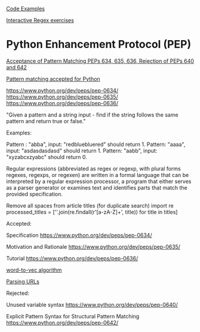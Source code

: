 [Code Examples](https://justshowmethecode.com/browse-code-examples/python%20regex)

[Interactive Regex exercises](https://github.com/learnbyexample/py_regular_expressions/tree/master/interactive_exercises)


# Python Enhancement Protocol (PEP) 

[Acceptance of Pattern Matching PEPs 634, 635, 636, Rejection of PEPs 640 and 642](https://mail.python.org/archives/list/python-dev@python.org/thread/SQC2FTLFV5A7DV7RCEAR2I2IKJKGK7W3/)

[Pattern matching accepted for Python](https://lwn.net/Articles/845480/)

https://www.python.org/dev/peps/pep-0634/
https://www.python.org/dev/peps/pep-0635/
https://www.python.org/dev/peps/pep-0636/



"Given a pattern and a string input - find if the string follows the same pattern and return true or false."

Examples:

Pattern : "abba", input: "redbluebluered" should return 1.
Pattern: "aaaa", input: "asdasdasdasd" should return 1.
Pattern: "aabb", input: "xyzabcxzyabc" should return 0.


Regular expressions (abbreviated as regex or regexp, with plural forms regexes, regexps, or regexen) are written in a formal language that can be interpreted by a regular expression processor, a program that either serves as a parser generator or examines text and identifies parts that match the provided specification.

Remove all spaces from article titles (for duplicate search)
    import re
    processed_titles = [''.join(re.findall(r'[a-zA-Z]+', title)) for title in titles]

Accepted:

Specification https://www.python.org/dev/peps/pep-0634/

Motivation and Rationale https://www.python.org/dev/peps/pep-0635/

Tutorial https://www.python.org/dev/peps/pep-0636/

[word-to-vec algorithm](https://github.com/JosephSBoyle/skip_gram/blob/346f79ff948ef3d279558a9460c44e7f7598fb7d/skip_gram/main.py)

[Parsing URLs](https://tkte.ch/articles/2024/03/15/parsing-urls-in-python.html)

Rejected:

Unused variable syntax https://www.python.org/dev/peps/pep-0640/

Explicit Pattern Syntax for Structural Pattern Matching https://www.python.org/dev/peps/pep-0642/
